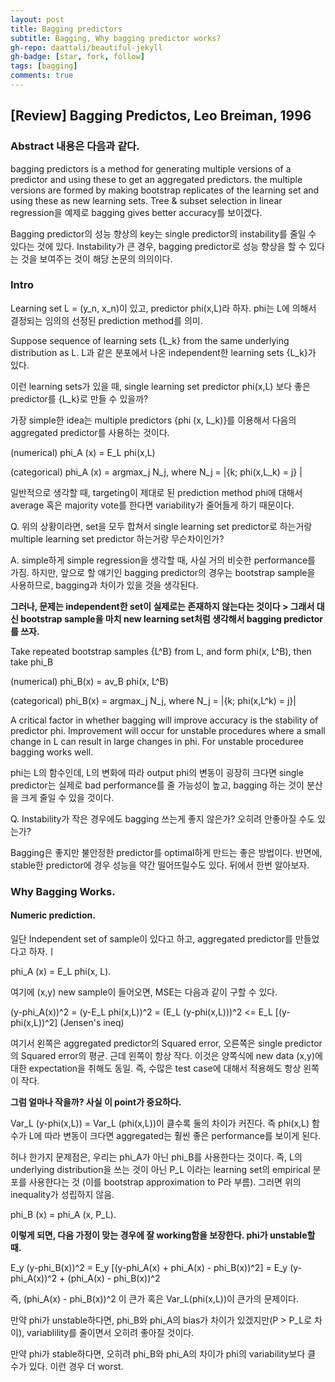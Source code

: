 ```yaml
---
layout: post
title: Bagging predictors
subtitle: Bagging, Why bagging predictor works?
gh-repo: daattali/beautiful-jekyll
gh-badge: [star, fork, follow]
tags: [bagging]
comments: true
---
```


## [Review] Bagging Predictos, Leo Breiman, 1996


### Abstract 내용은 다음과 같다.

bagging predictors is a method for generating multiple versions of a predictor and using these to get an aggregated predictors.
the multiple versions are formed by making bootstrap replicates of the learning set and using these as new learning sets.
Tree & subset selection in linear regression을 예제로 bagging gives better accuracy를 보이겠다.

Bagging predictor의 성능 향상의 key는 single predictor의 instability를 줄일 수 있다는 것에 있다.
Instability가 큰 경우, bagging predictor로 성능 향상을 할 수 있다는 것을 보여주는 것이 해당 논문의 의의이다.


### Intro

Learning set L = (y_n, x_n)이 있고, predictor phi(x,L)라 하자. phi는 L에 의해서 결정되는 임의의 선정된 prediction method를 의미.

Suppose sequence of learning sets {L_k} from the same underlying distribution as L. L과 같은 분포에서 나온 independent한 learning sets {L_k}가 있다. 

이런 learning sets가 있을 때, single learning set predictor phi(x,L) 보다 좋은 predictor를 {L_k}로 만들 수 있을까?

가장 simple한 idea는 multiple predictors {phi (x, L_k)}를 이용해서 다음의 aggregated predictor를 사용하는 것이다.

(numerical) phi_A (x) = E_L phi(x,L)

(categorical) phi_A (x) = argmax_j N_j, where N_j = |{k; phi(x,L_k) = j} |

일반적으로 생각할 때, targeting이 제대로 된 prediction method phi에 대해서 average 혹은 majority vote를 한다면 variability가 줄어들게 하기 때문이다.

Q. 위의 상황이라면, set을 모두 합쳐서 single learning set predictor로 하는거랑 multiple learning set predictor 하는거랑 무슨차이인가?

A. simple하게 simple regression을 생각할 때, 사실 거의 비슷한 performance를 가짐. 하지만, 앞으로 할 얘기인 bagging predictor의 경우는 bootstrap sample을 사용하므로, bagging과 차이가 있을 것을 생각된다. 

**그러나, 문제는 independent한 set이 실제로는 존재하지 않는다는 것이다 > 그래서 대신 bootstrap sample을 마치 new learning set처럼 생각해서 bagging predictor를 쓰자.**

Take repeated bootstrap samples {L^B} from L, and form phi(x, L^B), then take phi_B

(numerical) phi_B(x) = av_B phi(x, L^B)

(categorical) phi_B(x) = argmax_j N_j, where N_j = |{k; phi(x,L^k) = j}|

A critical factor in whether bagging will improve accuracy is the stability of predictor phi. Improvement will occur for unstable procedures where a small change in L can result in large changes in phi. For unstable proceduree bagging works well.

phi는 L의 함수인데, L의 변화에 따라 output phi의 변동이 굉장히 크다면 single predictor는 실제로 bad performance를 줄 가능성이 높고, bagging 하는 것이 분산을 크게 줄일 수 있을 것이다.

Q. Instability가 작은 경우에도 bagging 쓰는게 좋지 않은가? 오히려 안좋아질 수도 있는가?

Bagging은 좋지만 불안정한 predictor를 optimal하게 만드는 좋은 방법이다. 반면에, stable한 predictor에 경우 성능을 약간 떨어뜨릴수도 있다. 뒤에서 한번 알아보자.

### Why Bagging Works.

#### Numeric prediction.

일단 Independent set of sample이 있다고 하고, aggregated predictor를 만들었다고 하자.ㅣ

phi_A (x)  = E_L phi(x, L).

여기에 (x,y) new sample이 들어오면, MSE는 다음과 같이 구할 수 있다.

(y-phi_A(x))^2 = (y-E_L phi(x,L))^2 = (E_L (y-phi(x,L)))^2 <= E_L [(y-phi(x,L))^2] (Jensen's ineq)

여기서 왼쪽은 aggregated predictor의 Squared error, 오른쪽은 single predictor의 Squared error의 평균. 근데 왼쪽이 항상 작다.
이것은 양쪽식에 new data (x,y)에 대한 expectation을 취해도 동일. 즉, 수많은 test case에 대해서 적용해도 항상 왼쪽이 작다.

**그럼 얼마나 작을까? 사실 이 point가 중요하다.**

Var_L (y-phi(x,L)) = Var_L (phi(x,L))이 클수록 둘의 차이가 커진다. 즉 phi(x,L) 함수가 L에 따라 변동이 크다면 aggregated는 훨씬 좋은 performance를 보이게 된다.  

허나 한가지 문제점은, 우리는 phi_A가 아닌 phi_B를 사용한다는 것이다. 즉, L의 underlying distribution을 쓰는 것이 아닌 P_L 이라는 learning set의 empirical 분포를 사용한다는 것 (이를 bootstrap approximation to P라 부름). 그러면 위의 inequality가 성립하지 않음.

phi_B (x) = phi_A (x, P_L).

**이렇게 되면, 다음 가정이 맞는 경우에 잘 working함을 보장한다. phi가 unstable할 때.**

E_y (y-phi_B(x))^2 = E_y [(y-phi_A(x) + phi_A(x) - phi_B(x))^2] =  E_y (y-phi_A(x))^2 + (phi_A(x) - phi_B(x))^2

즉, (phi_A(x) - phi_B(x))^2 이 큰가 혹은 Var_L(phi(x,L))이 큰가의 문제이다.   

만약 phi가 unstable하다면, phi_B와 phi_A의 bias가 차이가 있겠지만(P > P_L로 차이), variablility를 줄이면서 오히려 좋아질 것이다.

만약 phi가 stable하다면, 오히려 phi_B와 phi_A의 차이가 phi의 variability보다 클 수가 있다. 이런 경우 더 worst.


